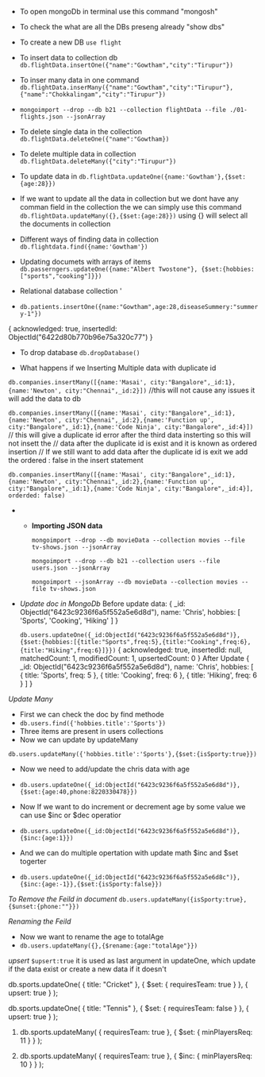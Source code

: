 - To open mongoDb in terminal use this command "mongosh"
- To check the what are all the DBs preseng already "show dbs"
- To create a new DB `use flight`
- To insert data to collection db `db.flightData.insertOne({"name":"Gowtham","city":"Tirupur"})`
- To inser many data in one command `db.flightData.inserMany({"name":"Gowtham","city":"Tirupur"},{"name":"Chokkalingam","city":"Tirupur"})`
- `mongoimport --drop --db b21 --collection flightData --file ./01-flights.json --jsonArray`

- To delete single data in the collection `db.flightData.deleteOne({"name":"Gowtham})`
- To delete multiple data in collection `db.flightData.deleteMany({"city":"Tirupur"})`

- To update data in `db.flightData.updateOne({name:'Gowtham'},{$set:{age:28}})`
- If we want to update all the data in collection but we dont have any comman field in the collection the we can simply use this command `db.flightData.updateMany({},{$set:{age:28}})` using {} will select all the documents in collection

- Different ways of finding data in collection `db.flightdata.find({name:'Gowtham'})`

- Updating documets with arrays of items `db.passerngers.updateOne({name:"Albert Twostone"}, {$set:{hobbies:["sports","cooking"]}})`

- Relational database collection '
- `db.patients.insertOne({name:"Gowtham",age:28,diseaseSummery:"summery-1"})`

{
acknowledged: true,
insertedId: ObjectId("6422d80b770b96e75a320c77")
}

- To drop database `db.dropDatabase()`

- What happens if we Inserting Multiple data with duplicate id

`db.companies.insertMany([{name:'Masai', city:"Bangalore",_id:1},{name:'Newton', city:"Chennai",_id:2}])`
//this will not cause any issues it will add the data to db

`db.companies.insertMany([{name:'Masai', city:"Bangalore",_id:1},{name:'Newton', city:"Chennai",_id:2},{name:'Function up', city:"Bangalore",_id:1},{name:'Code Ninja', city:"Bangalore",_id:4}])`
// this will give a duplicate id error after the third data insterting so this will not insett the
// data after the duplicate id is exist and it is known as ordered insertion
// If we still want to add data after the duplicate id is exit we add the ordered : false in the insert statement

`db.companies.insertMany([{name:'Masai', city:"Bangalore",_id:1},{name:'Newton', city:"Chennai",_id:2},{name:'Function up', city:"Bangalore",_id:1},{name:'Code Ninja', city:"Bangalore",_id:4}], orderded: false)`

- - **Importing JSON data**

    `mongoimport --drop --db movieData --collection movies --file tv-shows.json --jsonArray`

    `mongoimport --drop --db b21 --collection users --file users.json --jsonArray`

    `mongoimport --jsonArray --db movieData --collection movies --file tv-shows.json`

- _Update doc in MongoDb_
  Before update
  data: {
  \_id: ObjectId("6423c9236f6a5f552a5e6d8d"),
  name: 'Chris',
  hobbies: [ 'Sports', 'Cooking', 'Hiking' ]
  }

  `db.users.updateOne({_id:ObjectId("6423c9236f6a5f552a5e6d8d")},{$set:{hobbies:[{title:"Sports",freq:5},{title:"Cooking",freq:6},{title:"Hiking",freq:6}]}})`
  {
  acknowledged: true,
  insertedId: null,
  matchedCount: 1,
  modifiedCount: 1,
  upsertedCount: 0
  }
  After Update
  {
  \_id: ObjectId("6423c9236f6a5f552a5e6d8d"),
  name: 'Chris',
  hobbies: [
  { title: 'Sports', freq: 5 },
  { title: 'Cooking', freq: 6 },
  { title: 'Hiking', freq: 6 }
  ]
  }


*Update Many*
- First we can check the doc by find methode 
- `db.users.find({'hobbies.title':'Sports'})`
- Three items are present in users collections
- Now we can update by updateMany

`db.users.updateMany({'hobbies.title':'Sports'},{$set:{isSporty:true}})`

- Now we need to add/update the chris data with age
- `db.users.updateOne({_id:ObjectId("6423c9236f6a5f552a5e6d8d")},{$set:{age:40,phone:8220330478}})`

- Now If we want to do increment or decrement age by some value we can use $inc or $dec operatior
- `db.users.updateOne({_id:ObjectId("6423c9236f6a5f552a5e6d8d")},{$inc:{age:1}})`
- And we can do multiple opertation with update math $inc and $set togerter
- `db.users.updateOne({_id:ObjectId("6423c9236f6a5f552a5e6d8c")},{$inc:{age:-1}},{$set:{isSporty:false}})`

*To Remove the Feild in document*
`db.users.updateMany({isSporty:true},{$unset:{phone:""}})`


*Renaming the Feild*

- Now we want to rename the age to totalAge
- `db.users.updateMany({},{$rename:{age:"totalAge"}})`



*upsert* `$upsert:true` it is used as last argument in updateOne, which update if the data exist or create a new data if it doesn't

db.sports.updateOne(   { title: "Cricket" },   { $set: { requiresTeam: true } },   { upsert: true } );

db.sports.updateOne(   { title: "Tennis" },   { $set: { requiresTeam: false } },   { upsert: true } );


1) db.sports.updateMany(   { requiresTeam: true },   { $set: { minPlayersReq: 11 } } );

2) db.sports.updateMany(   { requiresTeam: true },   { $inc: { minPlayersReq: 10 } } );

